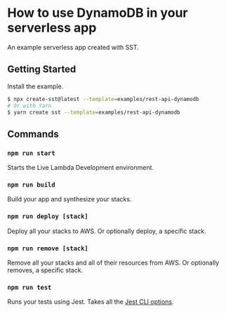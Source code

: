 # How to use DynamoDB in your serverless app

An example serverless app created with SST.

## Getting Started

Install the example.

```bash
$ npx create-sst@latest --template=examples/rest-api-dynamodb
# Or with Yarn
$ yarn create sst --template=examples/rest-api-dynamodb
```

## Commands

### `npm run start`

Starts the Live Lambda Development environment.

### `npm run build`

Build your app and synthesize your stacks.

### `npm run deploy [stack]`

Deploy all your stacks to AWS. Or optionally deploy, a specific stack.

### `npm run remove [stack]`

Remove all your stacks and all of their resources from AWS. Or optionally removes, a specific stack.

### `npm run test`

Runs your tests using Jest. Takes all the [Jest CLI options](https://jestjs.io/docs/en/cli).
